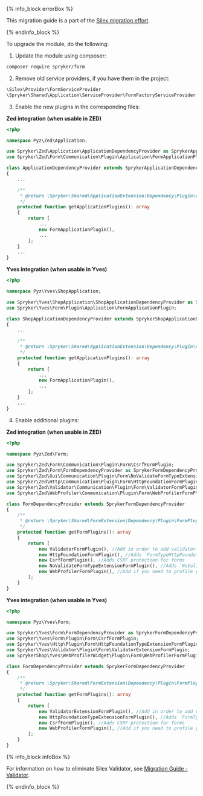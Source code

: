 

{% info_block errorBox %}

This migration guide is a part of the [Silex migration effort](/docs/dg/dev/upgrade-and-migrate/silex-replacement/silex-replacement.html).

{% endinfo_block %}

To upgrade the module, do the following:

1. Update the module using composer:

```bash
composer require spryker/form
```

2. Remove old service providers, if you have them in the project:

```php
\Silex\Provider\FormServiceProvider
\Spryker\Shared\Application\ServiceProvider\FormFactoryServiceProvider
```

3. Enable the new plugins in the corresponding files:

**Zed integration (when usable in ZED)**

```php
<?php

namespace Pyz\Zed\Application;

use Spryker\Zed\Application\ApplicationDependencyProvider as SprykerApplicationDependencyProvider;
use Spryker\Zed\Form\Communication\Plugin\Application\FormApplicationPlugin;

class ApplicationDependencyProvider extends SprykerApplicationDependencyProvider
{
	...

	/**
     * @return \Spryker\Shared\ApplicationExtension\Dependency\Plugin\ApplicationPluginInterface[]
     */
    protected function getApplicationPlugins(): array
	{
		return [
			...
			new FormApplicationPlugin(),
   			...
		];
	}
	...
}
```

**Yves integration (when usable in Yves)**

```php
<?php

namespace Pyz\Yves\ShopApplication;

use Spryker\Yves\ShopApplication\ShopApplicationDependencyProvider as SprykerShopApplicationDependencyProvider;
use Spryker\Yves\Form\Plugin\Application\FormApplicationPlugin;

class ShopApplicationDependencyProvider extends SprykerShopApplicationDependencyProvider
{
	...

	/**
     * @return \Spryker\Shared\ApplicationExtension\Dependency\Plugin\ApplicationPluginInterface[]
     */
    protected function getApplicationPlugins(): array
	{
		return [
			...
			new FormApplicationPlugin(),
   			...
		];
	}
	...
}
```

4. Enable additional plugins:

**Zed integration (when usable in ZED)**

```php
<?php

namespace Pyz\Zed\Form;

use Spryker\Zed\Form\Communication\Plugin\Form\CsrfFormPlugin;
use Spryker\Zed\Form\FormDependencyProvider as SprykerFormDependencyProvider;
use Spryker\Zed\Gui\Communication\Plugin\Form\NoValidateFormTypeExtensionFormPlugin;
use Spryker\Zed\Http\Communication\Pluign\Form\HttpFoundationFormPlugin;
use Spryker\Zed\Validator\Communication\Plugin\Form\ValidatorFormPlugin;
use Spryker\Zed\WebProfiler\Communication\Plugin\Form\WebProfilerFormPlugin;

class FormDependencyProvider extends SprykerFormDependencyProvider
{
    /**
     * @return \Spryker\Shared\FormExtension\Dependency\Plugin\FormPluginInterface[]
     */
    protected function getFormPlugins(): array
    {
        return [
            new ValidatorFormPlugin(), //Add in order to add validator for forms. See migration guide for validator
            new HttpFoundationFormPlugin(), //Adds `FormTypeHttpFoundationExtension`
            new CsrfFormPlugin(), //Adds CSRF protection for forms
            new NoValidateFormTypeExtensionFormPlugin(), //Adds `NoValidateTypeExtension`
            new WebProfilerFormPlugin(), //Add if you need to profile your forms
        ];
    }
}
```

**Yves integration (when usable in Yves)**

```php
<?php

namespace Pyz\Yves\Form;

use Spryker\Yves\Form\FormDependencyProvider as SprykerFormDependencyProvider;
use Spryker\Yves\Form\Plugin\Form\CsrfFormPlugin;
use Spryker\Yves\Http\Plugin\Form\HttpFoundationTypeExtensionFormPlugin;
use Spryker\Yves\Validator\Plugin\Form\ValidatorExtensionFormPlugin;
use SprykerShop\Yves\WebProfilerWidget\Plugin\Form\WebProfilerFormPlugin;

class FormDependencyProvider extends SprykerFormDependencyProvider
{
    /**
     * @return \Spryker\Shared\FormExtension\Dependency\Plugin\FormPluginInterface[]
     */
    protected function getFormPlugins(): array
    {
        return [
            new ValidatorExtensionFormPlugin(), //Add in order to add validator for forms. See migration guide for validator
            new HttpFoundationTypeExtensionFormPlugin(), //Adds `FormTypeHttpFoundationExtension`
            new CsrfFormPlugin(), //Adds CSRF protection for forms
            new WebProfilerFormPlugin(), //Add if you need to profile your forms
        ];
    }
}
```

{% info_block infoBox %}

For information on how to eliminate Silex Validator, see  [Migration Guide - Validator](/docs/dg/dev/upgrade-and-migrate/silex-replacement/migrate-modules/migrate-the-validator-module.html).

{% endinfo_block %}
